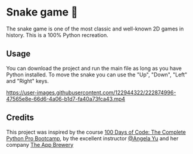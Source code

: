# Snake game 🐍

The snake game is one of the most classic and well-known 2D games in history. This is a 100% Python recreation.

## Usage

You can download the project and run the main file as long as you have Python installed. To move the snake you can use the "Up", "Down", "Left" and "Right" keys.

https://user-images.githubusercontent.com/122944322/222874996-47565e8e-66d6-4a06-b1d7-fa40a73fca43.mp4

## Credits
This project was inspired by the course [100 Days of Code: The Complete Python Pro Bootcamp](https://www.udemy.com/course/100-days-of-code/), by the excellent instructor [@Angela Yu](https://github.com/angelabauer) and her company [The App Brewery](https://appbrewery.com/)
